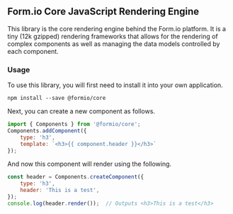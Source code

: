 ## Form.io Core JavaScript Rendering Engine
This library is the core rendering engine behind the Form.io platform. It is a tiny (12k gzipped) rendering frameworks that allows for the rendering of complex components as well as managing the data models controlled by each component.

### Usage
To use this library, you will first need to install it into your own application.

    npm install --save @formio/core

Next, you can create a new component as follows.

```js
import { Components } from '@formio/core';
Components.addComponent({
    type: 'h3',
    template: `<h3>{{ component.header }}</h3>`
});
```

And now this component will render using the following.

```js
const header = Components.createComponent({
    type: 'h3',
    header: 'This is a test',
});
console.log(header.render());  // Outputs <h3>This is a test</h3>
```